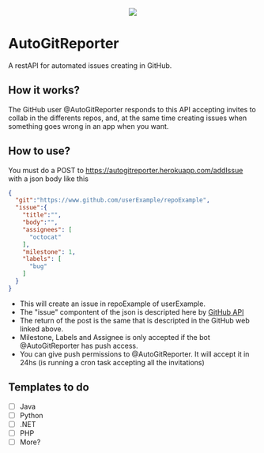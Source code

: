 <p align="center">
  <img src="https://imgur.com/g2KAZGh.png">
</p>

# AutoGitReporter
A restAPI for automated issues creating in GitHub.

## How it works?
The GitHub user @AutoGitReporter responds to this API accepting invites to collab in the differents repos, and, at the same time creating issues when something goes wrong in an app when you want.

## How to use?
You must do a POST to https://autogitreporter.herokuapp.com/addIssue with a json body like this

```json
{
  "git":"https://www.github.com/userExample/repoExample",
  "issue":{
    "title":"",
    "body":"",
    "assignees": [
      "octocat"
    ],
    "milestone": 1,
    "labels": [
      "bug"
    ]
  }
}  
```
- This will create an issue in repoExample of userExample.
- The "issue" compontent of the json is descripted here by [GitHub API](https://developer.github.com/v3/issues/#parameters-2)
- The return of the post is the same that is descripted in the GitHub web linked above.
- Milestone, Labels and Assignee is only accepted if the bot @AutoGitReporter has push access.
- You can give push permissions to @AutoGitReporter. It will accept it in 24hs (is running a cron task accepting all the invitations)

## Templates to do
- [ ] Java
- [ ] Python
- [ ] .NET
- [ ] PHP
- [ ] More?
